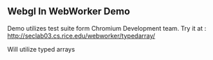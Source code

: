 ## Webgl In WebWorker Demo

Demo utilizes test suite form Chromium Development team.
Try it at : http://seclab03.cs.rice.edu/webworker/typedarray/


Will utilize typed arrays